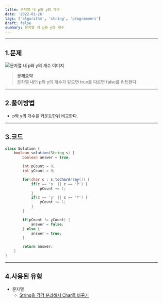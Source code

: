 ```yaml
---
title: 문자열 내 p와 y의 개수
date: '2022-01-26'
tags: ['algorithm', 'string', 'programmers']
draft: false
summary: 문자열 내 p와 y의 개수
---
```


<TOCInline toc={props.toc} asDisclosure />

---

## 1.문제

![문자열 내 p와 y의 개수 이미지](/static/images/md-images/4b1ca7279f5c17a686b0c29255ecc9eadbe418facdfeb9575b3acf678af6d62e.png)

> **문제요약**  
> 문자열 내의 p와 y의 개수가
> 같으면 true를 다르면 false를 리턴한다

---

## 2.풀이방법

- p와 y의 개수를 카운트한뒤 비교한다.

---

## 3.코드

```java
class Solution {
    boolean solution(String s) {
        boolean answer = true;

        int pCount = 0;
        int yCount = 0;

        for(char c : s.toCharArray()) {
            if(c == 'p' || c == 'P') {
                pCount += 1;
            }
            if(c == 'y' || c == 'Y') {
                yCount += 1;
            }
        }

        if(pCount != yCount) {
            answer = false;
        } else {
            answer = true;
        }

        return answer;
    }
}
```

---

## 4.사용된 유형

- 문자열
  - [String을 각각 분리해서 Char로 바꾸기](https://github.com/abhidhamma-java/TIL/blob/main/algorithm/유형/문자열/String을_각각_분리해서_Char로_바꾸기.md)
